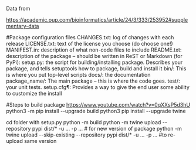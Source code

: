 Data from

https://academic.oup.com/bioinformatics/article/24/3/333/253952#supplementary-data


#Package configuration files CHANGES.txt: log of changes with each release LICENSE.txt: text of the license you choose (do choose one!)
MANIFEST.in: description of what non-code files to include README.txt: description of the package – should be written in ReST or Markdown (for PyPi): setup.py: the script for building/installing package. Describes your package, and tells setuptools how to package, build and install it bin/: This is where you put top-level scripts docs/: the documentation package_name/: The main package – this is where the code goes. test/: your unit tests. setup.cfg¶: Provides a way to give the end user some ability to customize the install

#Steps to build package https://www.youtube.com/watch?v=0qXXsP5d3hU
python3 -m pip install --upgrade build
python3 pip install --upgrade twine 

cd folder with setup.py 
python -m build
python -m twine upload --repository pypi dist/* -u ... -p ... # for new version of package python -m twine upload --skip-existing --repository pypi dist/* -u ... -p ... #to re-upload same version